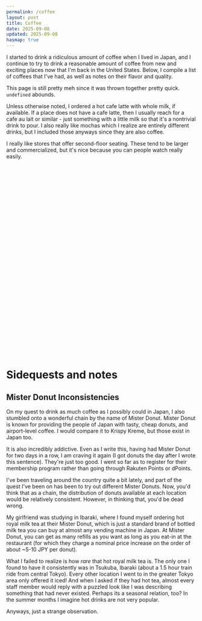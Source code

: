 ```yaml
---
permalink: /coffee
layout: post
title: Coffee
date: 2025-09-08
updated: 2025-09-08
hasmap: true
---
```



I started to drink a ridiculous amount of coffee when I lived in Japan, and I continue to try to drink a reasonable
amount of coffee from new and exciting places now that I'm back in the United States. Below, I compile a list of coffees
that I've had, as well as notes on their flavor and quality.

<aside>
This page is still pretty meh since it was thrown together pretty quick. <code>undefined</code> abounds.
</aside>

Unless otherwise noted, I ordered a hot cafe latte with whole milk, if available. If a place does not have
a cafe latte, then I usually reach for a cafe au lait or similar - just something with a little milk so that
it's a nontrivial drink to pour. I also really like
mochas which I realize are entirely different drinks, but I included those anyways since they are also
coffee.

I really like stores that offer second-floor seating. These tend to be larger and commercialized, but it's nice
because you can people watch really easily.

<div id="map" style="width: 100%; height: 500px"></div>
<script src="{{ site.baseurl }}/static/coffee.js"></script>

# Sidequests and notes

## Mister Donut Inconsistencies

On my quest to drink as much coffee as I possibly could in Japan, I also stumbled onto a wonderful chain
by the name of Mister Donut. Mister Donut is known for providing the people of Japan with tasty, cheap
donuts, and airport-level coffee. I would compare it to Krispy Kreme, but those exist in Japan too.

It is also incredibly addictive. Even as I write this, having had Mister Donut for two days in a row, I am
craving it again (I got donuts the day after I wrote this sentence). They're just too good. I went so far
as to register for their membership program rather than going through Rakuten Points or dPoints.

I've been traveling around the country quite a bit lately, and part of the quest I've been on has been to
try out different Mister Donuts. Now, you'd think that as a chain, the distribution of donuts available
at each location would be relatively consistent. However, in thinking that, you'd be dead wrong.

My girlfriend was studying in Ibaraki, where I found myself ordering hot royal milk tea at their Mister Donut,
which is just a standard brand of bottled milk tea you can buy at almost any vending machine in Japan. At Mister
Donut, you can get as many refills as you want as long as you eat-in at the restaurant (for which they charge
a nominal price increase on the order of about ~5-10 JPY per donut).

What I failed to realize is how _rare_ that hot royal milk tea is. The only one I found to have it consistently
was in Tsukuba, Ibaraki (about a 1.5 hour train ride from central Tokyo). Every other location I went to in
the greater Tokyo area only offered it iced! And when I asked if they had hot tea, almost every staff member
would reply with a puzzled look like I was describing something that had never existed. Perhaps its a seasonal
relation, too? In the summer months I imagine hot drinks are not very popular.

Anyways, just a strange observation.

